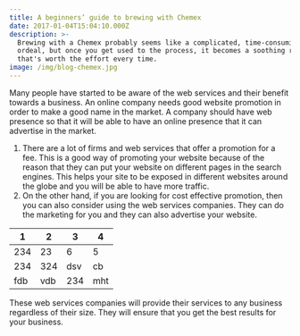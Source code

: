 ```yaml
---
title: A beginners’ guide to brewing with Chemex
date: 2017-01-04T15:04:10.000Z
description: >-
  Brewing with a Chemex probably seems like a complicated, time-consuming
  ordeal, but once you get used to the process, it becomes a soothing ritual
  that's worth the effort every time.
image: /img/blog-chemex.jpg
---
```

Many people have started to be aware of the web services and their benefit towards a business. An online company needs good website promotion in order to make a good name in the market. A company should have web presence so that it will be able to have an online presence that it can advertise in the market.

1. There are a lot of firms and web services that offer a promotion for a fee. This is a good way of promoting your website because of the reason that they can put your website on different pages in the search engines. This helps your site to be exposed in different websites around the globe and you will be able to have more traffic.
2. On the other hand, if you are looking for cost effective promotion, then you can also consider using the web services companies. They can do the marketing for you and they can also advertise your website.

| 1   | 2   | 3   | 4   |
|-----|-----|-----|-----|
| 234 | 23  | 6   | 5   |
| 234 | 324 | dsv | cb  |
| fdb | vdb | 234 | mht |

These web services companies will provide their services to any business regardless of their size. They will ensure that you get the best results for your business.
